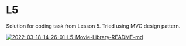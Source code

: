 # L5
Solution for coding task from Lesson 5. Tried using MVC design pattern.

<a href="https://ibb.co/7Gc4p0H"><img src="https://i.ibb.co/mHs8yPm/2022-03-18-14-26-01-L5-Movie-Library-README-md.png" alt="2022-03-18-14-26-01-L5-Movie-Library-README-md" border="0"></a>